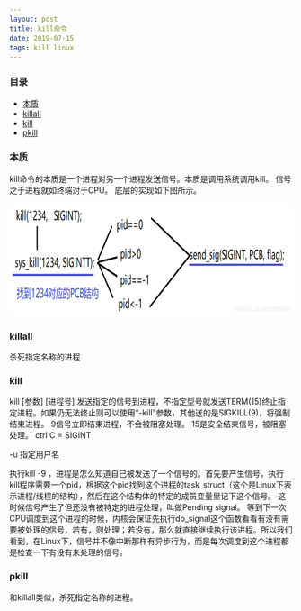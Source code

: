 ```yaml
---
layout: post
title: kill命令
date: 2019-07-15
tags: kill linux
---
```



### 目录
* [本质](#benzhi)
* [killall](#a)
* [kill](#b)
* [pkill](#c)

### <a name="benzhi"></a>本质
kill命令的本质是一个进程对另一个进程发送信号。本质是调用系统调用kill。
信号之于进程就如终端对于CPU。
底层的实现如下图所示。
<div align="center">
	<img src="/images/posts/kill/20190420110949546.png" height="200" width="700">  
</div> 

### <a name="a"></a>killall
杀死指定名称的进程

### <a name="b"></a>kill

kill [参数] [进程号]
发送指定的信号到进程，不指定型号就发送TERM(15)终止指定进程。如果仍无法终止则可以使用“-kill”参数，其他送的是SIGKILL(9)，将强制结束进程。
9信号立即结束进程，不会被阻塞处理。
15是安全结束信号，被阻塞处理。
ctrl C = SIGINT

-u 指定用户名

执行kill -9 <PID>，进程是怎么知道自己被发送了一个信号的。首先要产生信号，执行kill程序需要一个pid，根据这个pid找到这个进程的task_struct（这个是Linux下表示进程/线程的结构），然后在这个结构体的特定的成员变量里记下这个信号。 这时候信号产生了但还没有被特定的进程处理，叫做Pending signal。 等到下一次CPU调度到这个进程的时候，内核会保证先执行do\_signal这个函数看看有没有需要被处理的信号，若有，则处理；若没有，那么就直接继续执行该进程。所以我们看到，在Linux下，信号并不像中断那样有异步行为，而是每次调度到这个进程都是检查一下有没有未处理的信号。

### <a name="c"></a>pkill
和killall类似，杀死指定名称的进程。
